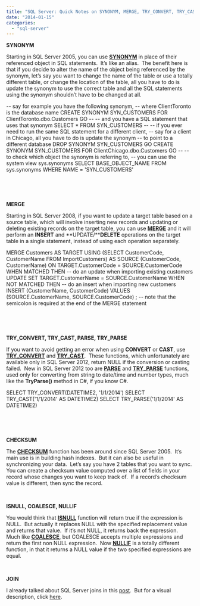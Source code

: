 ```yaml
---
title: "SQL Server: Quick Notes on SYNONYM, MERGE, TRY_CONVERT, TRY_CAST, PARSE, TRY_PARSE, CHECKSUM, ISNULL, COALESCE, NULLIF, and JOIN"
date: "2014-01-15"
categories: 
  - "sql-server"
---
```


**SYNONYM**

Starting in SQL Server 2005, you can use **[SYNONYM](http://msdn.microsoft.com/en-us/library/ms191230(v=sql.90).aspx)** in place of their referenced object in SQL statements.  It’s like an alias.  The benefit here is that if you decide to alter the name of the object being referenced by the synonym, let’s say you want to change the name of the table or use a totally different table, or change the location of the table, all you have to do is update the synonym to use the correct table and all the SQL statements using the synonym shouldn’t have to be changed at all.

\-- say for example you have the following synonym,
\-- where ClientToronto is the database name
CREATE SYNONYM SYN\_CUSTOMERS FOR ClientToronto.dbo.Customers
GO
\-- 
\-- and you have a SQL statement that uses that synonym
SELECT \* FROM SYN\_CUSTOMERS
\-- 
\-- if you ever need to run the same SQL statement for a different client,
\-- say for a client in Chicago, all you have to do is update the synonym
\-- to point to a different database
DROP SYNONYM SYN\_CUSTOMERS
GO
CREATE SYNONYM SYN\_CUSTOMERS FOR ClientChicago.dbo.Customers
GO
\--
\-- to check which object the synonym is referring to, 
\-- you can use the system view sys.synonyms
SELECT BASE\_OBJECT\_NAME FROM sys.synonyms WHERE NAME = 'SYN\_CUSTOMERS'

 

 

**MERGE**

Starting in SQL Server 2008, if you want to update a target table based on a source table, which will involve inserting new records and updating or deleting existing records on the target table, you can use **[MERGE](http://msdn.microsoft.com/en-us/library/bb510625(v=sql.105).aspx)** and it will perform an **INSERT** and **UPDATE/****DELETE** operations on the target table in a single statement, instead of using each operation separately.

MERGE Customers AS TARGET
USING (SELECT CustomerCode, CustomerName FROM ImportCustomers) 
    AS SOURCE (CustomerCode, CustomerName)
ON TARGET.CustomerCode = SOURCE.CustomerCode
WHEN MATCHED THEN 
    \-- do an update when importing existing customers
    UPDATE SET TARGET.CustomerName = SOURCE.CustomerName
WHEN NOT MATCHED THEN 
    \-- do an insert when importing new customers
    INSERT (CustomerName, CustomerCode)
    VALUES (SOURCE.CustomerName, SOURCE.CustomerCode)
; 
\-- note that the semicolon is required at the end of the MERGE statement

 

 

**TRY\_CONVERT, TRY\_CAST, PARSE, TRY\_PARSE**

If you want to avoid getting an error when using **CONVERT** or **CAST**, use **[TRY\_CONVERT](http://msdn.microsoft.com/en-us/library/hh230993.aspx)** and **[TRY\_CAST](http://msdn.microsoft.com/en-us/library/hh974669.aspx)**.  These functions, which unfortunately are available only in SQL Server 2012, return NULL if the conversion or casting failed.  New in SQL Server 2012 too are **[PARSE](http://msdn.microsoft.com/en-us/library/hh213316.aspx)** and **[TRY\_PARSE](http://msdn.microsoft.com/en-us/library/hh213126.aspx)** functions, used only for converting from string to date/time and number types, much like the **TryParse()** method in C#, if you know C#.

SELECT TRY\_CONVERT(DATETIME2, '1/1/2014')
SELECT TRY\_CAST('1/1/2014' AS DATETIME2)
SELECT TRY\_PARSE('1/1/2014' AS DATETIME2)

 

 

**CHECKSUM**

The [**CHECKSUM**](http://msdn.microsoft.com/en-us/library/ms189788(v=sql.90).aspx) function has been around since SQL Server 2005.  It’s main use is in building hash indexes.  But it can also be useful in synchronizing your data.  Let’s say you have 2 tables that you want to sync.  You can create a checksum value computed over a list of fields in your record whose changes you want to keep track of.  If a record’s checksum value is different, then sync the record.

 

**ISNULL, COALESCE, NULLIF**

You would think that **[ISNULL](http://msdn.microsoft.com/en-us/library/ms184325(v=sql.90).aspx)** function will return true if the expression is NULL.  But actually it replaces NULL with the specified replacement value and returns that value.  If it’s not NULL, it returns back the expression.  Much like **[COALESCE](http://msdn.microsoft.com/en-us/library/ms190349(v=sql.90).aspx)**, but COALESCE accepts multiple expressions and return the first non NULL expression.  Now **[NULLIF](http://msdn.microsoft.com/en-us/library/ms177562(v=sql.90).aspx)** is a totally different function, in that it returns a NULL value if the two specified expressions are equal.

 

**JOIN**

I already talked about SQL Server joins in this [post](http://rodansotto.wordpress.com/2007/05/05/sql-server-2005-joins-and-union/).  But for a visual description, click [here](http://www.codeproject.com/KB/database/Visual_SQL_Joins/Visual_SQL_JOINS_orig.jpg).
